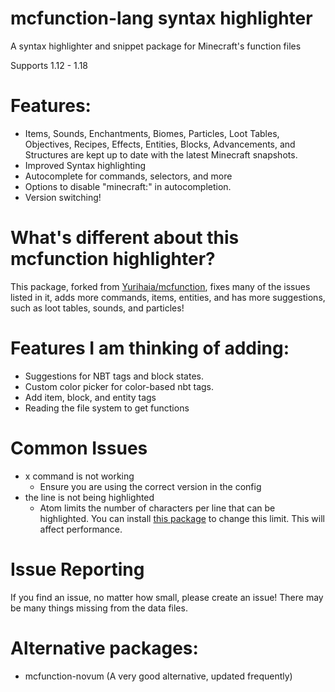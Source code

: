 # mcfunction-lang syntax highlighter

A syntax highlighter and snippet package for Minecraft's function files

Supports 1.12 - 1.18

# Features:

- Items, Sounds, Enchantments, Biomes, Particles, Loot Tables, Objectives, Recipes, Effects, Entities, Blocks, Advancements, and Structures are kept up to date with the latest Minecraft snapshots.
- Improved Syntax highlighting
- Autocomplete for commands, selectors, and more
- Options to disable "minecraft:" in autocompletion.
- Version switching!

# What's different about this mcfunction highlighter?

This package, forked from [Yurihaia/mcfunction](https://github.com/Bassab03/mcfunction), fixes many of the issues listed in it, adds more commands, items, entities, and has more suggestions, such as loot tables, sounds, and particles!

# Features I am thinking of adding:

- Suggestions for NBT tags and block states.
- Custom color picker for color-based nbt tags.
- Add item, block, and entity tags
- Reading the file system to get functions

# Common Issues
- x command is not working
  - Ensure you are using the correct version in the config
- the line is not being highlighted
  - Atom limits the number of characters per line that can be highlighted. You can install [this package](https://atom.io/packages/grammar-token-limit) to change this limit. This will affect performance.

# Issue Reporting
If you find an issue, no matter how small, please create an issue! There may be many things missing from the data files.

# Alternative packages:
- mcfunction-novum (A very good alternative, updated frequently)
